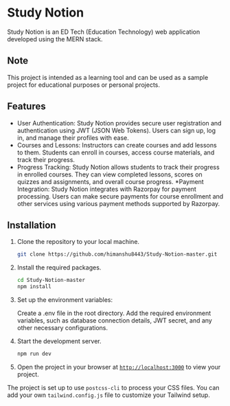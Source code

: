 # Study Notion

Study Notion is an ED Tech (Education Technology) web application developed using the MERN stack.

## Note

This project is intended as a learning tool and can be used as a sample project for educational purposes or personal projects.



## Features

* User Authentication: Study Notion provides secure user registration and authentication using JWT (JSON Web Tokens). Users can sign up, log in, and manage their 
  profiles with ease.
* Courses and Lessons: Instructors can create courses and add lessons to them. Students can enroll in courses, access course materials, and track their progress.
* Progress Tracking: Study Notion allows students to track their progress in enrolled courses. They can view completed lessons, scores on quizzes and 
  assignments, and overall course progress.
*Payment Integration: Study Notion integrates with Razorpay for payment processing. Users can make secure payments for course enrollment and other services using 
 various payment methods supported by Razorpay.

  
  



## Installation

1. Clone the repository to your local machine.
    ```sh
    git clone https://github.com/himanshu8443/Study-Notion-master.git
    ```

2. Install the required packages.
    ```sh
    cd Study-Notion-master
    npm install
    ```

3. Set up the environment variables:

   Create a .env file in the root directory.
   Add the required environment variables, such as database connection details, JWT secret, and any other necessary configurations.


4. Start the development server.
    ```sh
    npm run dev
    ```

5. Open the project in your browser at [`http://localhost:3000`](http://localhost:3000) to view your project.

The project is set up to use `postcss-cli` to process your CSS files. You can add your own `tailwind.config.js` file to customize your Tailwind setup.
